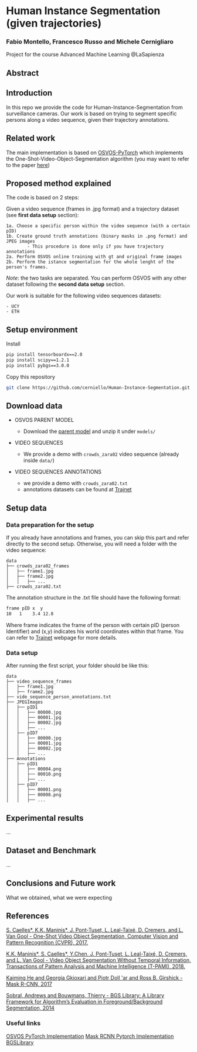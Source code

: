 # Human Instance Segmentation (given trajectories)

### Fabio Montello, Francesco Russo and Michele Cernigliaro
Project for the course Advanced Machine Learning @LaSapienza

## Abstract

## Introduction

In this repo we provide the code for Human-Instance-Segmentation from surveillance cameras.
Our work is based on trying to segment specific persons along a video sequence, given their trajectory annotations.

## Related work
The main implementation is based on [OSVOS-PyTorch](https://github.com/kmaninis/OSVOS-PyTorch) which implements the One-Shot-Video-Object-Segmentation algorithm (you may want to refer to the paper [here](https://arxiv.org/abs/1611.05198))

## Proposed method explained
The code is based on 2 steps:

Given a video sequence (frames in .jpg format) and a trajectory dataset (see **first data setup** section):

    1a. Choose a specific person within the video sequence (with a certain pID)
    1b. Create ground truth annotations (binary masks in .png format) and JPEG images
            - This procedure is done only if you have trajectory annotations
    2a. Perform OSVOS online training with gt and original frame images
    2b. Perform the istance segmentation for the whole lenght of the person's frames.

*Note*: the two tasks are separated. You can perform OSVOS with any other dataset following the **second data setup** section.

Our work is suitable for the following video sequences datasets:

    - UCY
    - ETH


## Setup environment

Install
``` bash
pip install tensorboardx==2.0
pip install scipy==1.2.1
pip install pybgs==3.0.0
```

Copy this repository 
``` bash
git clone https://github.com/cerniello/Human-Instance-Segmentation.git
```

## Download data

- OSVOS PARENT MODEL
    - Download the [parent model](https://data.vision.ee.ethz.ch/kmaninis/share/OSVOS/Downloads/models/pth_parent_model.zip) and unzip it under `models/`
    
- VIDEO SEQUENCES
    - We provide a demo with `crowds_zara02` video sequence (already inside `data/`)
    
- VIDEO SEQUENCES ANNOTATIONS
    - we provide a demo with `crowds_zara02.txt`
    - annotations datasets can be found at [Trajnet](http://trajnet.stanford.edu/data.php?n=1)
    
    
## Setup data

### Data preparation for the setup
If you already have annotations and frames, you can skip this part and refer directly to the second setup.
Otherwise, you will need a folder with the video sequence:

    data  
    ├── crowds_zara02_frames
    │   ├── frame1.jpg  
    │   ├── frame2.jpg
    │   │   ├── ...
    ├── crowds_zara02.txt

The annotation structure in the .txt file should have the following format:
``` bash
frame pID x  y
10   1    3.4 12.8
```

Where frame indicates the frame of the person with certain pID (person Identifier) and (x,y) indicates his world coordinates within that frame. You can refer to [Trajnet](http://trajnet.stanford.edu) webpage for more details.


### Data setup

After running the first script, your folder should be like this:

    data
    ├── video_sequence_frames
    │   ├── frame1.jpg  
    │   ├── frame2.jpg
    ├── vide_sequence_person_annotations.txt
    ├── JPEGImages
    │   ├── pID1  
    │   │   ├── 00000.jpg 
    │   │   ├── 00001.jpg
    │   │   ├── 00002.jpg
    │   │   ├── ...
    │   ├── pID7  
    │   │   ├── 00000.jpg
    │   │   ├── 00001.jpg 
    │   │   ├── 00002.jpg
    │   │   ├── ...
    ├── Annotations 
    │   ├── pID1  
    │   │   ├── 00004.png
    │   │   ├── 00010.png
    │   │   ├── ...
    │   ├── pID7  
    │   │   ├── 00001.png
    │   │   ├── 00008.png
    │   │   ├── ...

## Experimental results
...
## Dataset and Benchmark
...
## Conclusions and Future work
What we obtained, what we were expecting 

## References
[S. Caelles*, K.K. Maninis*, J. Pont-Tuset, L. Leal-Taixé, D. Cremers, and L. Van Gool - 
One-Shot Video Object Segmentation, Computer Vision and Pattern Recognition (CVPR), 2017.](http://people.ee.ethz.ch/~cvlsegmentation/osvos/)

[K.K. Maninis*, S. Caelles*, Y.Chen, J. Pont-Tuset, L. Leal-Taixé, D. Cremers, and L. Van Gool - 
Video Object Segmentation Without Temporal Information, Transactions of Pattern Analysis and Machine Intelligence (T-PAMI), 2018.](http://people.ee.ethz.ch/~cvlsegmentation/osvos-s/)


[Kaiming He and Georgia Gkioxari and Piotr Doll \'ar and Ross B. Girshick - Mask R-CNN, 2017](https://arxiv.org/pdf/1703.06870.pdf)

[Sobral, Andrews and Bouwmans, Thierry - BGS Library: A Library Framework for Algorithm’s Evaluation in Foreground/Background Segmentation, 2014](https://www.researchgate.net/publication/259574448_BGS_Library_A_Library_Framework_for_Algorithm's_Evaluation_in_ForegroundBackground_Segmentation)

### Useful links
[OSVOS PyTorch Implementation](https://github.com/kmaninis/OSVOS-PyTorch)
[Mask RCNN Pytorch Implementation](https://github.com/spmallick/learnopencv/tree/master/PyTorch-Mask-RCNN)
[BGSLibrary](https://github.com/andrewssobral/bgslibrary)
